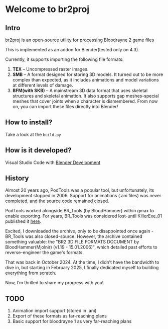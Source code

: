 # Welcome to br2proj

## Intro

br2proj is an open-source utility for processing Bloodrayne 2 game files

This is implemented as an addon for Blender(tested only on 4.3).

Currently, it supports importing the following file formats:

1. **TEX** – Uncompressed raster images.
2. **SMB** – A format designed for storing 3D models. It turned out to be more complex than expected, as it includes animations and model variations at different levels of damage.
3. **BFM(with SKB)** – A mainstream 3D data format that uses skeletal structures and skeletal animation. It also supports gap meshes-special meshes that cover joints when a character is dismembered.
From now on, you can import these files directly into Blender!

## How to install?
Take a look at the `build.py`

## How is it developed?
Visual Studio Code with [Blender Development](https://marketplace.visualstudio.com/items?itemName=JacquesLucke.blender-development)

## History
Almost 20 years ago, PodTools was a popular tool, but unfortunately, its development stopped in 2006. Support for animations (.ani files) was never completed, and the source code remained closed.

PodTools worked alongside BR_Tools (by BloodHammer) within gmax to enable exporting. For years, BR_Tools was considered lost-until KillerExe_01 published it [here](http://gamebanana.com/tools/18509).

Excited, I downloaded the archive, only to be disappointed once again - BR_Tools was also closed-source. However, the archive contained something valuable: the "BR2 3D FILE FORMATS DOCUMENT by BloodHammer(Mjolnir) (v1.19 - 15.01.2006)", which detailed past efforts to reverse-engineer the game's formats.

That was back in October 2024. At the time, I didn’t have the bandwidth to dive in, but starting in February 2025, I finally dedicated myself to building everything from scratch.

Now, I’m thrilled to share my progress with you!

## TODO
1. Animation import support (stored in .ani)
2. Export of these formats as far-reaching plans
3. Basic support for bloodrayne 1 as very far-reaching plans